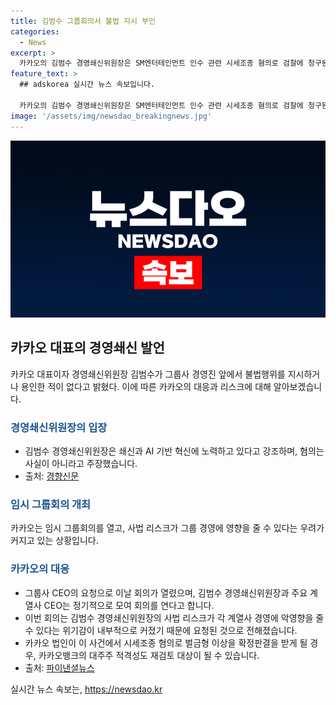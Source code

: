 ```yaml
---
title: 김범수 그룹회의서 불법 지시 부인
categories:
  - News
excerpt: >
  카카오의 김범수 경영쇄신위원장은 SM엔터테인먼트 인수 관련 시세조종 혐의로 검찰에 청구된 구속영장에 대해 어떤 불법 행위도 지시하거나 용인한 적 없다는 입장을 표명했다. 카카오는 이에 대한 사법 리스크로부터 회사 경영에 영향을 받을 우려가 있어 임시 그룹회의를 열었으며, 김 위원장은 혐의는 사실이 아니며, 최선을 다할 것이라고 강조했다. 혹시 법인이 혐의로 인해 벌금형 이상을 받게 된다면 카카오뱅크의 대주주 적격성 또한 재검토될 수 있다.
feature_text: >
  ## adskorea 실시간 뉴스 속보입니다.

  카카오의 김범수 경영쇄신위원장은 SM엔터테인먼트 인수 관련 시세조종 혐의로 검찰에 청구된 구속영장에 대해 어떤 불법 행위도 지시하거나 용인한 적 없다는 입장을 표명했다. 카카오는 이에 대한 사법 리스크로부터 회사 경영에 영향을 받을 우려가 있어 임시 그룹회의를 열었으며, 김 위원장은 혐의는 사실이 아니며, 최선을 다할 것이라고 강조했다. 혹시 법인이 혐의로 인해 벌금형 이상을 받게 된다면 카카오뱅크의 대주주 적격성 또한 재검토될 수 있다.
image: '/assets/img/newsdao_breakingnews.jpg'
---
```


<p><img src="/assets/img/newsdao_breakingnews.jpg" alt="adskorea 속보" /></p>

<h2 data-ke-size="size26">카카오 대표의 경영쇄신 발언</h2>

<p data-ke-size="size16">카카오 대표이자 경영쇄신위원장 김범수가 그룹사 경영진 앞에서 불법행위를 지시하거나 용인한 적이 없다고 밝혔다. 이에 따른 카카오의 대응과 리스크에 대해 알아보겠습니다.</p>

<h3><b><span style="color: #1a5490;">경영쇄신위원장의 입장</span></b></h3>

<ul>
  <li>김범수 경영쇄신위원장은 쇄신과 AI 기반 혁신에 노력하고 있다고 강조하며, 혐의는 사실이 아니라고 주장했습니다.</li>
  <li>출처: <a href="https://www.khan.co.kr/business/article/202202181118001" target="_blank">경향신문</a></li>
</ul>

<h3><b><span style="color: #1a5490;">임시 그룹회의 개최</span></b></h3>

<p data-ke-size="size16">카카오는 임시 그룹회의를 열고, 사법 리스크가 그룹 경영에 영향을 줄 수 있다는 우려가 커지고 있는 상황입니다.</p>

<h3><b><span style="color: #1a5490;">카카오의 대응</span></b></h3>

<ul>
  <li>그룹사 CEO의 요청으로 이날 회의가 열렸으며, 김범수 경영쇄신위원장과 주요 계열사 CEO는 정기적으로 모여 회의를 연다고 합니다.</li>
  <li>이번 회의는 김범수 경영쇄신위원장의 사법 리스크가 각 계열사 경영에 악영향을 줄 수 있다는 위기감이 내부적으로 커졌기 때문에 요청된 것으로 전해졌습니다.</li>
  <li>카카오 법인이 이 사건에서 시세조종 혐의로 벌금형 이상을 확정판결을 받게 될 경우, 카카오뱅크의 대주주 적격성도 재검토 대상이 될 수 있습니다.</li>
  <li>출처: <a href="https://www.fnnews.com/news/202202181751270407" target="_blank">파이낸셜뉴스</a></li>
</ul>

<p data-ke-size="size16"></p>
실시간 뉴스 속보는, <a href="https://newsdao.kr" rel="dofollow">https://newsdao.kr</a>



